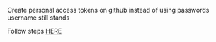 Create personal access tokens on github instead of using passwords
username still stands

Follow steps [HERE](https://docs.github.com/en/authentication/keeping-your-account-and-data-secure/creating-a-personal-access-token)

